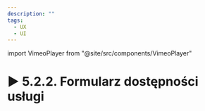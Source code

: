 ```yaml
---
description: ""
tags:
  - UX
  - UI
---
```


import VimeoPlayer from "@site/src/components/VimeoPlayer"

# ▶️ 5.2.2. Formularz dostępności usługi

<VimeoPlayer videoId="643182677" />
